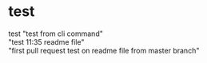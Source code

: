 # test
test
"test from cli command"  
"test 11:35 readme file"  
"first pull request test on readme file from master branch"  
